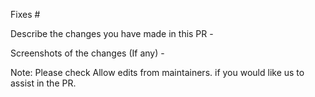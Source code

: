 Fixes #

Describe the changes you have made in this PR -

Screenshots of the changes (If any) -

Note: Please check Allow edits from maintainers. if you would like us to assist in the PR.
